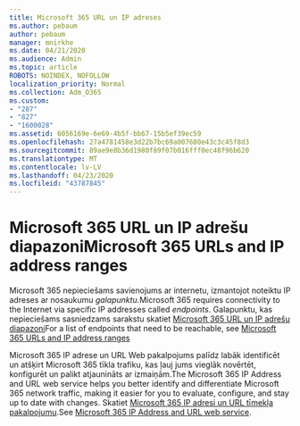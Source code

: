 ```yaml
---
title: Microsoft 365 URL un IP adreses
ms.author: pebaum
author: pebaum
manager: mnirkhe
ms.date: 04/21/2020
ms.audience: Admin
ms.topic: article
ROBOTS: NOINDEX, NOFOLLOW
localization_priority: Normal
ms.collection: Adm_O365
ms.custom:
- "287"
- "827"
- "1600028"
ms.assetid: 6056169e-6e69-4b5f-bb67-15b5ef39ec59
ms.openlocfilehash: 27a4781458e3d22b7bc69a007680e43c3c45f8d3
ms.sourcegitcommit: 89ae9e8b36d1980f89f07b016fff0ec48f96b620
ms.translationtype: MT
ms.contentlocale: lv-LV
ms.lasthandoff: 04/23/2020
ms.locfileid: "43787845"
---
```

# <a name="microsoft-365-urls-and-ip-address-ranges"></a><span data-ttu-id="fc152-102">Microsoft 365 URL un IP adrešu diapazoni</span><span class="sxs-lookup"><span data-stu-id="fc152-102">Microsoft 365 URLs and IP address ranges</span></span>

<span data-ttu-id="fc152-103">Microsoft 365 nepieciešams savienojums ar internetu, izmantojot noteiktu IP adreses ar nosaukumu *galapunktu*.</span><span class="sxs-lookup"><span data-stu-id="fc152-103">Microsoft 365 requires connectivity to the Internet via specific IP addresses called *endpoints*.</span></span>
<span data-ttu-id="fc152-104">Galapunktu, kas nepieciešams sasniedzams sarakstu skatiet [Microsoft 365 URL un IP adrešu diapazoni](https://docs.microsoft.com/office365/enterprise/urls-and-ip-address-ranges)</span><span class="sxs-lookup"><span data-stu-id="fc152-104">For a list of endpoints that need to be reachable, see [Microsoft 365 URLs and IP address ranges](https://docs.microsoft.com/office365/enterprise/urls-and-ip-address-ranges)</span></span> 

<span data-ttu-id="fc152-105">Microsoft 365 IP adrese un URL Web pakalpojums palīdz labāk identificēt un atšķirt Microsoft 365 tīkla trafiku, kas ļauj jums vieglāk novērtēt, konfigurēt un palikt atjaunināts ar izmaiņām.</span><span class="sxs-lookup"><span data-stu-id="fc152-105">The Microsoft 365 IP Address and URL web service helps you better identify and differentiate Microsoft 365 network traffic, making it easier for you to evaluate, configure, and stay up to date with changes.</span></span> <span data-ttu-id="fc152-106">Skatiet [Microsoft 365 IP adresi un URL tīmekļa pakalpojumu](https://docs.microsoft.com/office365/enterprise/office-365-ip-web-service).</span><span class="sxs-lookup"><span data-stu-id="fc152-106">See [Microsoft 365 IP Address and URL web service](https://docs.microsoft.com/office365/enterprise/office-365-ip-web-service).</span></span>